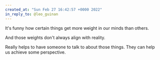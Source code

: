 ```yaml
---
created_at: "Sun Feb 27 16:42:57 +0000 2022"
in_reply_to: @leo_guinan
---
```


It's funny how certain things get more weight in our minds than others. 

And those weights don't always align with reality. 

Really helps to have someone to talk to about those things. They can help us achieve some perspective.